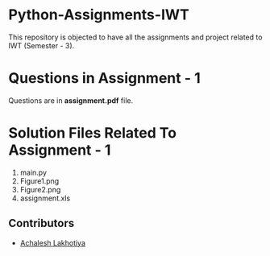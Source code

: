 # Python-Assignments-IWT
This repository is objected to have all the assignments and project related to IWT (Semester - 3).
<h1> Questions in Assignment - 1</h1>
<p> Questions are in <b><span>assignment.pdf</span></b> file.</p>
<h1> Solution Files Related To Assignment - 1</h1>
<ol>
  <li> main.py </li>
  <li> Figure1.png </li>
  <li> Figure2.png </li>
  <li> assignment.xls </li>
 </ol>
 <h2> Contributors </h2>
 <ul>
  <li><a href = "https://linkedin.com/achal2702"> Achalesh Lakhotiya </a></li>
  </ul>
